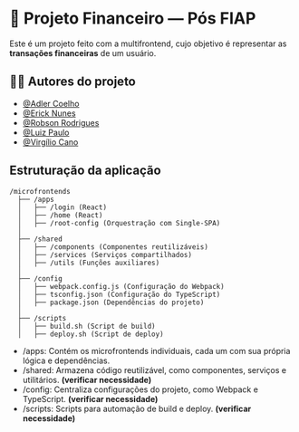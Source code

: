 # 💸 Projeto Financeiro — Pós FIAP

Este é um projeto feito com a multifrontend, cujo objetivo é representar as **transações financeiras** de um usuário.

## 👨‍💻 Autores do projeto 

- [@Adler Coelho](https://www.linkedin.com/in/adlercoelhosantos/)
- [@Erick Nunes](https://www.linkedin.com/in/erick-nunes-bb81a9136/)
- [@Robson Rodrigues](https://www.linkedin.com/in/robson-rodrigues-ribeiro/)
- [@Luiz Paulo](https://www.linkedin.com/in/luizpaulocaldas/) 
- [@Virgílio Cano](https://www.linkedin.com/in/virgiliocano/)

## Estruturação da aplicação

```
/microfrontends
  ├── /apps
  │   ├── /login (React)  
  │   ├── /home (React)
  │   ├── /root-config (Orquestração com Single-SPA)
  │
  ├── /shared
  │   ├── /components (Componentes reutilizáveis)
  │   ├── /services (Serviços compartilhados)
  │   ├── /utils (Funções auxiliares)
  │
  ├── /config
  │   ├── webpack.config.js (Configuração do Webpack)
  │   ├── tsconfig.json (Configuração do TypeScript)
  │   ├── package.json (Dependências do projeto)
  │
  ├── /scripts
  │   ├── build.sh (Script de build)
  │   ├── deploy.sh (Script de deploy)
```

- /apps: Contém os microfrontends individuais, cada um com sua própria lógica e dependências.
- /shared: Armazena código reutilizável, como componentes, serviços e utilitários. **(verificar necessidade)**
- /config: Centraliza configurações do projeto, como Webpack e TypeScript. **(verificar necessidade)**
- /scripts: Scripts para automação de build e deploy. **(verificar necessidade)**
